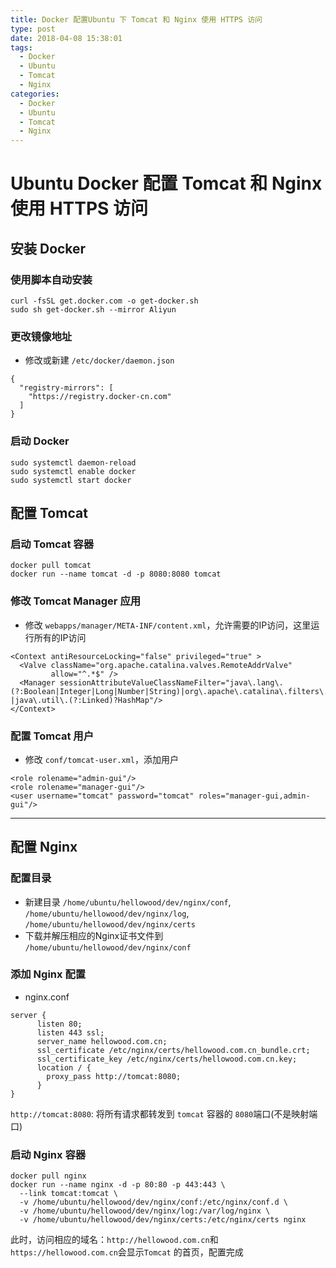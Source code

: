 ```yaml
---
title: Docker 配置Ubuntu 下 Tomcat 和 Nginx 使用 HTTPS 访问
type: post
date: 2018-04-08 15:38:01
tags:
  - Docker
  - Ubuntu
  - Tomcat
  - Nginx
categories:
  - Docker
  - Ubuntu
  - Tomcat
  - Nginx
---
```


# Ubuntu Docker 配置 Tomcat 和 Nginx 使用 HTTPS 访问

## 安装 Docker

### 使用脚本自动安装

```
curl -fsSL get.docker.com -o get-docker.sh
sudo sh get-docker.sh --mirror Aliyun
```

### 更改镜像地址

- 修改或新建 `/etc/docker/daemon.json`

```
{
  "registry-mirrors": [
    "https://registry.docker-cn.com"
  ]
}
```

### 启动 Docker

```
sudo systemctl daemon-reload
sudo systemctl enable docker
sudo systemctl start docker
```

## 配置 Tomcat

### 启动 Tomcat 容器

```
docker pull tomcat
docker run --name tomcat -d -p 8080:8080 tomcat
```

### 修改 Tomcat Manager 应用

- 修改 `webapps/manager/META-INF/content.xml`，允许需要的IP访问，这里运行所有的IP访问

```
<Context antiResourceLocking="false" privileged="true" >
  <Valve className="org.apache.catalina.valves.RemoteAddrValve"
         allow="^.*$" />
  <Manager sessionAttributeValueClassNameFilter="java\.lang\.(?:Boolean|Integer|Long|Number|String)|org\.apache\.catalina\.filters\.CsrfPreventionFilter\$LruCache(?:\$1)?|java\.util\.(?:Linked)?HashMap"/>
</Context>
```

### 配置 Tomcat 用户

- 修改 `conf/tomcat-user.xml`，添加用户

```
<role rolename="admin-gui"/>
<role rolename="manager-gui"/>
<user username="tomcat" password="tomcat" roles="manager-gui,admin-gui"/>
```

---

## 配置 Nginx

### 配置目录

- 新建目录 `/home/ubuntu/hellowood/dev/nginx/conf`, `/home/ubuntu/hellowood/dev/nginx/log`, `/home/ubuntu/hellowood/dev/nginx/certs`
- 下载并解压相应的Nginx证书文件到 `/home/ubuntu/hellowood/dev/nginx/conf`

### 添加 Nginx 配置

- nginx.conf

```
server {
      listen 80;
      listen 443 ssl;
      server_name hellowood.com.cn;
      ssl_certificate /etc/nginx/certs/hellowood.com.cn_bundle.crt;
      ssl_certificate_key /etc/nginx/certs/hellowood.com.cn.key;
      location / {
        proxy_pass http://tomcat:8080;
      }
}
```

`http://tomcat:8080`: 将所有请求都转发到 `tomcat` 容器的 `8080`端口(不是映射端口)

### 启动 Nginx 容器

```
docker pull nginx
docker run --name nginx -d -p 80:80 -p 443:443 \
  --link tomcat:tomcat \
  -v /home/ubuntu/hellowood/dev/nginx/conf:/etc/nginx/conf.d \
  -v /home/ubuntu/hellowood/dev/nginx/log:/var/log/nginx \
  -v /home/ubuntu/hellowood/dev/nginx/certs:/etc/nginx/certs nginx
```

此时，访问相应的域名：`http://hellowood.com.cn`和`https://hellowood.com.cn`会显示`Tomcat` 的首页，配置完成
